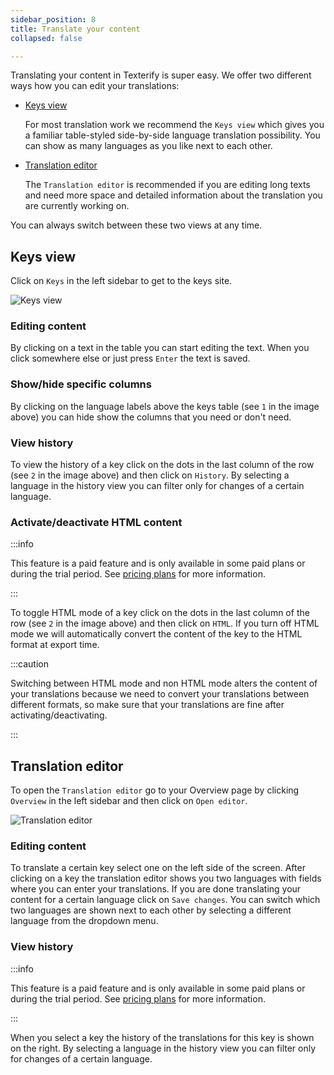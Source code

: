 ```yaml
---
sidebar_position: 8
title: Translate your content
collapsed: false

---
```


Translating your content in Texterify is super easy. We offer two different ways how you can edit your translations:

- [Keys view](#keys-view)

    For most translation work we recommend the `Keys view` which gives you a familiar table-styled side-by-side language translation possibility. You can show as many languages as you like next to each other.

- [Translation editor](#translation-editor)

    The `Translation editor` is recommended if you are editing long texts and need more space and detailed information about the translation you are currently working on.

You can always switch between these two views at any time.

## Keys view

Click on `Keys` in the left sidebar to get to the keys site.

![Keys view](/img/general/translate_keys.png)

### Editing content

By clicking on a text in the table you can start editing the text. When you click somewhere else or just press `Enter` the text is saved.

### Show/hide specific columns

By clicking on the language labels above the keys table (see `1` in the image above) you can hide show the columns that you need or don't need.

### View history

To view the history of a key click on the dots in the last column of the row (see `2` in the image above) and then click on `History`. By selecting a language in the history view you can filter only for changes of a certain language.

### Activate/deactivate HTML content

:::info

This feature is a paid feature and is only available in some paid plans or during the trial period. See [pricing plans](https://texterify.com/pricing) for more information.

:::

To toggle HTML mode of a key click on the dots in the last column of the row (see `2` in the image above) and then click on `HTML`. If you turn off HTML mode we will automatically convert the content of the key to the HTML format at export time.

:::caution

Switching between HTML mode and non HTML mode alters the content of your translations because we need to convert your translations between different formats, so make sure that your translations are fine after activating/deactivating.

:::

## Translation editor

To open the `Translation editor` go to your Overview page by clicking `Overview` in the left sidebar and then click on `Open editor`.

![Translation editor](/img/general/translate_editor.png)

### Editing content

To translate a certain key select one on the left side of the screen. After clicking on a key the translation editor shows you two languages with fields where you can enter your translations. If you are done translating your content for a certain language click on `Save changes`. You can switch which two languages are shown next to each other by selecting a different language from the dropdown menu.

### View history

:::info

This feature is a paid feature and is only available in some paid plans or during the trial period. See [pricing plans](https://texterify.com/pricing) for more information.

:::

When you select a key the history of the translations for this key is shown on the right. By selecting a language in the history view you can filter only for changes of a certain language.
